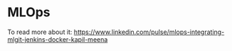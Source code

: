 # MLOps
To read more about it:
https://www.linkedin.com/pulse/mlops-integrating-mlgit-jenkins-docker-kapil-meena
